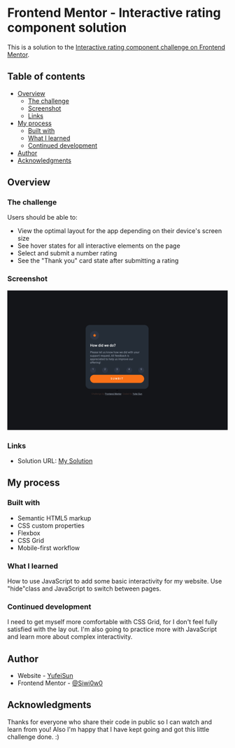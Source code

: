 # Frontend Mentor - Interactive rating component solution

This is a solution to the [Interactive rating component challenge on Frontend Mentor](https://www.frontendmentor.io/challenges/interactive-rating-component-koxpeBUmI).

## Table of contents

- [Overview](#overview)
  - [The challenge](#the-challenge)
  - [Screenshot](#screenshot)
  - [Links](#links)
- [My process](#my-process)
  - [Built with](#built-with)
  - [What I learned](#what-i-learned)
  - [Continued development](#Continued-development)
- [Author](#author)
- [Acknowledgments](#acknowledgments)

## Overview

### The challenge

Users should be able to:

- View the optimal layout for the app depending on their device's screen size
- See hover states for all interactive elements on the page
- Select and submit a number rating
- See the "Thank you" card state after submitting a rating

### Screenshot

![interactive-rating-component](./images/screenshot.png)

### Links

- Solution URL: [My Solution](https://github.com/Siwi0w0/interactive-rating-component-main)

## My process

### Built with

- Semantic HTML5 markup
- CSS custom properties
- Flexbox
- CSS Grid
- Mobile-first workflow

### What I learned

How to use JavaScript to add some basic interactivity for my website. Use "hide"class and JavaScript to switch between pages.

### Continued development

I need to get myself more comfortable with CSS Grid, for I don't feel fully satisfied with the lay out. I'm also going to practice more with JavaScript and learn more about complex interactivity.

## Author

- Website - [YufeiSun](https://github.com/Siwi0w0)
- Frontend Mentor - [@Siwi0w0](https://www.frontendmentor.io/profile/Siwi0w0)

## Acknowledgments

Thanks for everyone who share their code in public so I can watch and learn from you! Also I'm happy that I have kept going and got this little challenge done. :)
